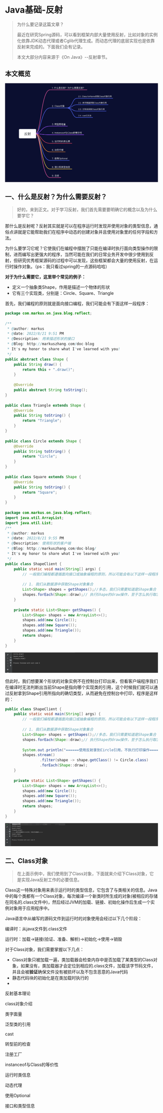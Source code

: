 # Java基础-反射

> 为什么要记录这篇文章？
>
> 最近在研究Spring源码，可以看到框架内部大量使用反射，比如对象的实例化依靠JDK动态代理或者Cglib代理生成。而动态代理的底层实现也是依靠反射来完成的。下面我们会有记录。
>
> 本文大部分内容来源于《On Java》--反射章节。

## 本文概览

![image-20220821212039746](../img/反射目录.png)

## 一、什么是反射？为什么需要反射？

>  好的，来到正文。对于学习反射，我们首先需要要明确它的概念以及为什么要学它？

那什么是反射呢？反射其实就是可以在程序运行时发现并使用对象的类型信息，通俗点讲就是它能帮助我们在程序中动态的创建对象并且使用对象里的任何字段和方法。

为什么要学习它呢？它使我们在编程中摆脱了只能在编译时执行面向类型操作的限制，进而编写出更强大的程序，当然可能在我们的日常业务开发中很少使用到反射，但研究优秀框架源码的过程中可以发现，这些框架都会大量的使用反射，在运行时操作对象。（ps：我只看过spring的一点源码哈哈）

**对于为什么需要它，这里举个常见的例子：**

- 定义一个抽象类Shape，作用是描述一个物体的形状
- 它有三个实现类，分别是：Circle、Square、Triangle

首先，我们编程的原则就是面向接口编程，我们可能会有下面这样一段程序：

```java
package com.markus.on.java.blog.reflect;

/**
 * @author: markus
 * @date: 2022/8/21 9:51 PM
 * @Description: 用来描述形状的接口
 * @Blog: http://markuszhang.com/doc-blog
 * It's my honor to share what I've learned with you!
 */
public abstract class Shape {
    public String draw() {
        return this + ".draw()";
    }

    @Override
    public abstract String toString();
}

public class Triangle extends Shape {
    @Override
    public String toString() {
        return "Triangle";
    }
}

public class Circle extends Shape {
    @Override
    public String toString() {
        return "Circle";
    }
}

public class Square extends Shape {
    @Override
    public String toString() {
        return "Square";
    }
}

package com.markus.on.java.blog.reflect;
import java.util.ArrayList;
import java.util.List;
/**
 * @author: markus
 * @date: 2022/8/21 9:55 PM
 * @Description: 使用形状的客户端
 * @Blog: http://markuszhang.com/doc-blog/
 * It's my honor to share what I've learned with you!
 */
public class ShapeClient {
    public static void main(String[] args) {
        // 一般我们编程都遵循面向接口或抽象编程的原则，所以可能会有以下这样一段程序

        // 1. 我们从数据源中获取Shape对象集合
        List<Shape> shapes = getShapes();//多态，我们只需要知道是Shape集合
        shapes.forEach(Shape::draw);// 执行Shape的draw操作，至于怎么执行取决于Shape所指向的引用
    }

    private static List<Shape> getShapes() {
        List<Shape> shapes = new ArrayList<>();
        shapes.add(new Circle());
        shapes.add(new Square());
        shapes.add(new Triangle());
        return shapes;
    }
}

```

![image-20220821220746832](../img/为什么需要反射.png)

但此时，我们想要某个形状的对象实例不在控制台打印出来，但看客户端程序我们在编译时无法判断出当前Shape是指向哪个实现类的引用，这个时候我们就可以通过反射拿到Shape引用所指向的确切类型，从而避免在控制台中打印，程序是这样的：

```java
public class ShapeClient {
    public static void main(String[] args) {
        // 一般我们编程都遵循面向接口或抽象编程的原则，所以可能会有以下这样一段程序

        // 1. 我们从数据源中获取Shape对象集合
        List<Shape> shapes = getShapes();//多态，我们只需要知道是Shape集合
        shapes.forEach(Shape::draw);// 执行Shape的draw操作，至于怎么执行取决于Shape所指向的引用

        System.out.println("======使用反射拿到Circle引用，不执行打印操作======");
        shapes.stream()
                .filter(shape -> shape.getClass() != Circle.class)
                .forEach(Shape::draw);
    }

    private static List<Shape> getShapes() {
        List<Shape> shapes = new ArrayList<>();
        shapes.add(new Circle());
        shapes.add(new Square());
        shapes.add(new Triangle());
        return shapes;
    }
}
```

![image-20220821221556738](../img/为什么需要反射2.png)

## 二、Class对象

> 在上面示例中，我们使用到了Class对象，下面就来介绍下Class对象，它是实现Java反射工作的必要信息。

Class这一特殊对象用来表示运行时的类型信息，它包含了与类相关的信息。Java中的每个类都有一个Class对象，每次编译一个新类时所生成的对象(被相应的存储在同名的.class文件中)，然后经过JVM的加载、链接、初始化操作后生成一个实例对象用于应用程序中。

Java语言中从编写的源码文件到运行时的对象使用会经过以下几个阶段：

编译时：从java文件到.class文件

运行时：加载->链接(验证、准备、解析)->初始化->使用->销毁



对于Class对象，我们需要掌握以下几点：

- Class对象只被加载一遍，类加载器会检查内存中是否加载了某类型的Class对象，如果没有，类加载器才会定位到相应的.class文件，加载该字节码文件，并且会被**验证**确保文件没有被损坏以及不包含恶意的Java代码
- 静态代码块的初始化是在类加载时执行的
- 



反射基本理论

class对象介绍

类字面量

泛型类的引用

cast

转型前的检查

注册工厂

instanceof与Class的等价性

运行时类信息

动态代理

使用Optional

接口和类型信息





